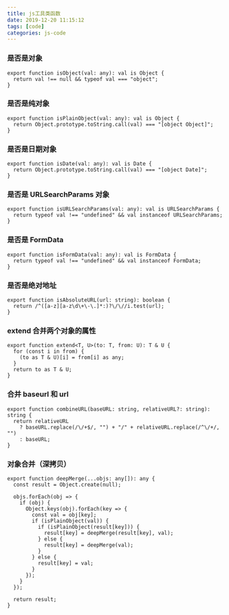 ```yaml
---
title: js工具类函数
date: 2019-12-20 11:15:12
tags: [code]
categories: js-code
---
```


### 是否是对象

    export function isObject(val: any): val is Object {
      return val !== null && typeof val === "object";
    }

### 是否是纯对象

    export function isPlainObject(val: any): val is Object {
      return Object.prototype.toString.call(val) === "[object Object]";
    }

### 是否是日期对象

    export function isDate(val: any): val is Date {
      return Object.prototype.toString.call(val) === "[object Date]";
    }

### 是否是 URLSearchParams 对象

    export function isURLSearchParams(val: any): val is URLSearchParams {
      return typeof val !== "undefined" && val instanceof URLSearchParams;
    }

### 是否是 FormData

    export function isFormData(val: any): val is FormData {
      return typeof val !== "undefined" && val instanceof FormData;
    }

### 是否是绝对地址

    export function isAbsoluteURL(url: string): boolean {
      return /^([a-z][a-z\d\+\-\.]*:)?\/\//i.test(url);
    }

### extend 合并两个对象的属性

    export function extend<T, U>(to: T, from: U): T & U {
      for (const i in from) {
        (to as T & U)[i] = from[i] as any;
      }
      return to as T & U;
    }

### 合并 baseurl 和 url

    export function combineURL(baseURL: string, relativeURL?: string): string {
      return relativeURL
        ? baseURL.replace(/\/+$/, "") + "/" + relativeURL.replace(/^\/+/, "")
        : baseURL;
    }

### 对象合并（深拷贝）

    export function deepMerge(...objs: any[]): any {
      const result = Object.create(null);

      objs.forEach(obj => {
        if (obj) {
          Object.keys(obj).forEach(key => {
            const val = obj[key];
            if (isPlainObject(val)) {
              if (isPlainObject(result[key])) {
                result[key] = deepMerge(result[key], val);
              } else {
                result[key] = deepMerge(val);
              }
            } else {
              result[key] = val;
            }
          });
        }
      });

      return result;
    }
